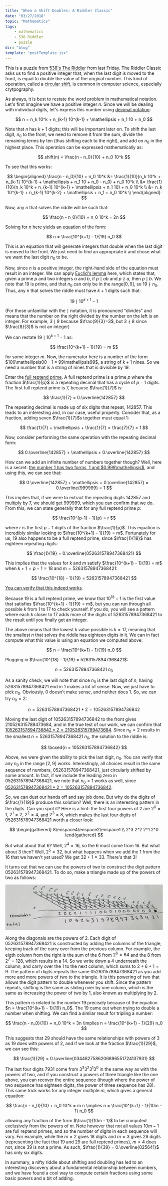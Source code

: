 ```yaml
---
title: "When a Shift Doubles: A Riddler Classic"
date: "03/27/2018"
topic: "Mathematics"
tags:
    - mathematics
    - 538 Riddler
    - puzzle
dir: "blog"
template: "postTemplate.jsx"
---
```

This is a puzzle from [538's The Riddler](https://fivethirtyeight.com/features/can-you-shuffle-numbers-can-you-find-all-the-world-cup-results/) from last Friday. The Riddler Classic asks us to find a positive integer that, when the last digit is moved to the front, is equal to double the value of the original number. This kind of operation, called a [circular shift](https://en.wikipedia.org/wiki/Circular_shift), is common in computer science, especially crytpography.

As always, it is best to restate the word problem in mathematical notation. Let's first imagine we have a positive integer $n$. Since we will be dealing with individual digits, let's express this number using [decimal notation](https://en.wikipedia.org/wiki/Decimal):

$$
n = n_k 10^k + n_{k-1} 10^{k-1} + \mathellipsis + n_1 10 + n_0 
$$

Note that $n$ has $k+1$ digits; this will be important later on. To shift the last digit, $n_0$ to the front, we need to remove it from the sum, divide the remaining terms by ten (thus shifting each to the right), and add on $n_0$ in the highest place. This operation can be expressed mathematically as:

$$
shift(n) = \frac{n - n_0}{10} + n_0 10^k
$$

To see that this works:

$$
\begin{aligned}
\frac{n - n_0}{10} + n_0 10^k &= \frac{1}{10}(n_k 10^k + n_{k-1} 10^{k-1} + \mathellipsis + n_1 10 + n_0 - n_0) + n_0 10^k \\
    &= \frac{1}{10}(n_k 10^k + n_{k-1} 10^{k-1} + \mathellipsis + n_1 10) + n_0 10^k \\
    &= n_k 10^{k-1} + n_{k-1} 10^{k-2} + \mathellipsis + n_1 + n_0 10^k \\
\end{aligned}
$$

Now, any $n$ that solves the riddle will be such that:

$$
\frac{n - n_0}{10} + n_0 10^k = 2n
$$

Solving for $n$ here yields an equation of the form:

$$
n = \frac{10^{k+1} - 1}{19} n_0
$$

This is an equation that will generate integers that double when the last digit is moved to the front. We just need to find an appropriate $k$ and chose what we want the last digit $n_0$ to be.

Now, since $n$ is a positive integer, the right-hand side of the equation must result in an integer. We can apply [Euclid's lemma](https://en.wikipedia.org/wiki/Euclid%27s_lemma) here, which states that, given a prime $p$ and two integers $a$ and $b$, if $p \mid ab$ and $p \nmid a$, then $p \mid b$. We note that $19$ is prime, and that $n_0$ can only be in the range$[0,9]$, so $19 \nmid n_0$. Thus, any $n$ that solves the riddle must have $k+1$ digits such that:

$$
19 \mid 10^{k+1} - 1
$$

(For those unfamiliar with the $\mid$ notation, it is pronounced "divides" and means that the number on the right divided by the number on the left is an integer. For example, $3 \mid 9$ because $\frac{9}{3}=3$, but $3\nmid8$ since $\frac{8}{3}$ is not an integer)

We can restate $19 \mid 10^{k+1} - 1$ as:

$$
\frac{10^{k+1} - 1}{19} = m
$$

for some integer $m$. Now, the numerator here is a number of the form $100\mathellipsis00 - 1 = 99\mathellipsis99$, a string of $k+1$ nines. So we need a number that is a string of nines that is divisible by $19$.

Enter the [full reptend prime](https://en.wikipedia.org/wiki/Full_reptend_prime). A full reptend prime is a prime $p$ where the fraction $\frac{1}{p}$ is a repeating decimal that has a cycle of $p-1$ digits. The first full reptend prime is $7$, because $\frac{1}{7}$ is:

$$
\frac{1}{7} = 0.\overline{142857}
$$

The repeating decimal is made up of six digits that repeat, $142857$. This leads to an interesting and, in our case, useful property. Consider that, as a fraction, adding seven $\frac{1}{7}$s together must equal $1$:

$$
\frac{1}{7} + \mathellipsis + \frac{1}{7} = \frac{7}{7} = 1
$$

Now, consider performing the same operation with the repeating decimal form:

$$
0.\overline{142857} + \mathellipsis + 0.\overline{142857}
$$

How can we add an infinite number of numbers together though? Well, here is a secret: [the number $1$ has two forms, $1$ and $0.999\mathellipsis$](https://en.wikipedia.org/wiki/0.999...), and using this, we can see that:

$$
0.\overline{142857} + \mathellipsis + 0.\overline{142857} = 0.\overline{999999} = 1
$$

This implies that, if we were to extract the repeating digits $142857$ and multiply by $7$, we should get $999999$, which [you can confirm that we do](http://www.wolframalpha.com/input/?i=142857+*+7). From this, we can state generally that for any full reptend prime $p$:

$$
\frac{10^{p-1} - 1}{p} = r
$$

where $r$ is the first $p-1$ digits of the fraction $\frac{1}{p}$. This equation is incredibly similar looking to $\frac{10^{k+1} - 1}{19} = m$. Fortunately for us, $19$ also happens to be a full reptend prime, since $\frac{1}{19}$ has eighteen repeating digits:

$$
\frac{1}{19} = 0.\overline{052631578947368421}
$$

This implies that the values for $k$ and $m$ satisfy $\frac{10^{k+1} - 1}{19} = m$ when $k + 1 = p - 1 = 18$ and $m = 52631578947368421$:

$$
\frac{10^{18} - 1}{19} = 52631578947368421
$$

[You can verify that this indeed works](http://www.wolframalpha.com/input/?i=(10%5E18+-+1)+%2F+19).

Because $19$ is a full reptend prime, we know that $10^{18} - 1$ is the first value that satisfies $\frac{10^{k+1} - 1}{19} = m$, but you can run through all possible $k$ from $1$ to $17$ to check yourself. If you do, you will see a pattern where each $k$ closer to $17$ adds more of the digits of $52631578947368421$ to the result until you finally get an integer.

The above means that the lowest $k$ value possible is $k = 17$, meaning that the smallest $n$ that solves the riddle has eighteen digits in it. We can in fact compute what this value is using an equation we computed above:

$$
n = \frac{10^{k+1} - 1}{19} n_0
$$

Plugging in $\frac{10^{18} - 1}{19} = 52631578947368421$:

$$
n = 52631578947368421\;n_0
$$

As a sanity check, we will note that since $n_0$ is the last digit of $n$, having $52631578947368421$ end in $1$ makes a lot of sense. Now, we just have to pick $n_0$. Obviously, $0$ doesn't make sense, and neither does $1$. So, we can try $n_0 = 2$:

$$
n = 52631578947368421 * 2 = 105263157894736842
$$

Moving the last digit of $105263157894736842$ to the front gives $210526315789473684$, and in the true test of our work, we can confirm that [$105263157894736842 * 2 = 210526315789473684$](http://www.wolframalpha.com/input/?i=105263157894736842+*+2). Since $n_0 = 2$ results in the smallest $n = 52631578947368421\;n_0$, the solution to the riddle is:

$$
\boxed{n = 105263157894736842}
$$

Above, we were given the ability to pick the last digit, $n_0$. You can verify that any $n_0$ in the range $[2,9]$ works. Interestingly, all choices result in the same sequence of numbers, $052631578947368421$, just circularly shifted by some amount. In fact, if we include the leading zero in $052631578947368421$, we note that $n_0 = 1$ works as well, since [$052631578947368421 * 2 = 105263157894736842$](http://www.wolframalpha.com/input/?i=52631578947368421+*+2).

So, we can dust our hands off and say job done. But why do the digits of $\frac{1}{19}$ produce this solution? Well, there is an interesting pattern in the digits. Can you spot it?  Here is a hint: the first four powers of $2$ are $2^0 = 1$, $2^1 = 2$, $2^2 = 4$, and $2^3 = 8$, which makes the last four digits of $052631578947368421$ worth a closer look:

$$
\begin{gathered}
8\enspace4\enspace2\enspace1 \\
2^3 2^2 2^1 2^0
\end{gathered}
$$

But what about that $6$? Well, $2^4 = 16$, so the 6 must come from $16$. But what about $3$ then? Well, $2^5 = 32$, but what happens when we add the $1$ from the $16$ that we haven't yet used? We get $32 + 1 = 33$. There's that $3$!

It turns out that we can use the powers of two to construct the digit pattern $052631578947368421$. To do so, make a triangle made up of the powers of two as follows:

![Twos Triangle](./twostriangle.jpg)

Along the diagonals are the powers of $2$. Each digit of $052631578947368421$ is constructed by adding the columns of the triangle, keeping track of the carry over from the previous column. For example, the eigth column from the right is the sum of the $6$ from $2^6 = 64$ and the $8$ from $2^7 = 128$, which results in a $14$. So we write down a $4$ underneath the column, and carry over the $1$ to the next column, which sums to $2 + 6 + 1 = 9$. The pattern of digits repeats the same $052631578947368421$ as you add more and more powers of two to the triangle. It is this powering of two that allows the digit pattern to double whenever you shift. Since the pattern repeats, shifting is the same as sliding over by one column, which is the same as increasing the power of two by $1$, also known as multiplying by $2$.

This pattern is related to the number $19$ precisely because of the equation $n = \frac{10^{k+1} - 1}{19} n_0$. The $19$ came out when trying to double a number when shifting. We can find a similar result for tripling a number:

$$
\frac{n - n_0}{10} + n_0 10^k = 3n \implies n = \frac{10^{k+1} - 1}{29} n_0
$$

This suggests that $29$ should have the same relationships with powers of $3$ as $19$ does with powers of $2$, and if we look at the fraction $\frac{1}{29}$, we can see this:

$$
\frac{1}{29} = 0.\overline{0344827586206896551724137931}
$$

The last four digits $7931$ come from $3^3 3^2 3^1 3^0$ in the same way as with the powers of two, and if you construct a powers of three triangle like the one above, you can recover the entire sequence (though where the power of two sequence has eighteen digits, the power of three sequence has 28). This same trick works for any integer multiple $m$, which gives a general equation:

$$
\frac{n - n_0}{10} + n_0 10^k = m n \implies n = \frac{10^{k+1} - 1}{10m - 1} n_0
$$

allowing any fraction of the form $\frac{1}{10m - 1}$ to be computed exclusively from the powers of $m$. Note however that not all values $10m - 1$ are full reptend primes, and so the number of digits in each sequence will vary. For example, while the $m = 2$ gives 18 digits and $m = 3$ gives 28 digits (representing the fact that $19$ and $29$ are full reptend primes), $m = 4$ does not, since $39$ is not a prime. As such, $\frac{1}{39} = 0.\overline{025641}$ has only six digits.

In summary, a nifty riddle about shifting and doubling has led to an interesting discovery about a fundamental relationship between numbers, and we have found a cool way to compute certain fractions using some basic powers and a bit of adding.